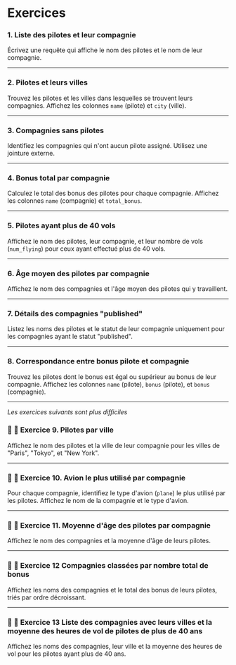 # Exercices

### **1. Liste des pilotes et leur compagnie**
Écrivez une requête qui affiche le nom des pilotes et le nom de leur compagnie.

---

### **2. Pilotes et leurs villes**
Trouvez les pilotes et les villes dans lesquelles se trouvent leurs compagnies. Affichez les colonnes `name` (pilote) et `city` (ville).

---

### **3. Compagnies sans pilotes**
Identifiez les compagnies qui n'ont aucun pilote assigné. Utilisez une jointure externe.

---

### **4. Bonus total par compagnie**
Calculez le total des bonus des pilotes pour chaque compagnie. Affichez les colonnes `name` (compagnie) et `total_bonus`.

---

### **5. Pilotes ayant plus de 40 vols**
Affichez le nom des pilotes, leur compagnie, et leur nombre de vols (`num_flying`) pour ceux ayant effectué plus de 40 vols.

---

### **6. Âge moyen des pilotes par compagnie**
Affichez le nom des compagnies et l'âge moyen des pilotes qui y travaillent.

---

### **7. Détails des compagnies "published"**
Listez les noms des pilotes et le statut de leur compagnie uniquement pour les compagnies ayant le statut "published".

---

### **8. Correspondance entre bonus pilote et compagnie**
Trouvez les pilotes dont le bonus est égal ou supérieur au bonus de leur compagnie. Affichez les colonnes `name` (pilote), `bonus` (pilote), et `bonus` (compagnie).

---

*Les exercices suivants sont plus difficiles*

### 🎱 🎱  **Exercice 9. Pilotes par ville**
Affichez le nom des pilotes et la ville de leur compagnie pour les villes de "Paris", "Tokyo", et "New York".

---

### 🎱 🎱 **Exercice 10. Avion le plus utilisé par compagnie**
Pour chaque compagnie, identifiez le type d'avion (`plane`) le plus utilisé par les pilotes. Affichez le nom de la compagnie et le type d'avion.

---

### 🎱 🎱 **Exercice 11. Moyenne d'âge des pilotes par compagnie**
Affichez le nom des compagnies et la moyenne d'âge de leurs pilotes.

---

###  🎱 🎱 **Exercice 12  Compagnies classées par nombre total de bonus**
Affichez les noms des compagnies et le total des bonus de leurs pilotes, triés par ordre décroissant.

--- 

### 🎱 🎱 **Exercice 13 Liste des compagnies avec leurs villes et la moyenne des heures de vol de pilotes de plus de 40 ans**

Affichez les noms des compagnies, leur ville et la moyenne des heures de vol pour les pilotes ayant plus de 40 ans.
